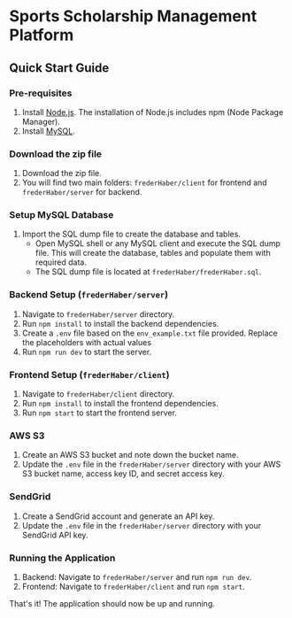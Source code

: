 
# Sports Scholarship Management Platform

## Quick Start Guide

### Pre-requisites
1. Install [Node.js](https://nodejs.org/en/download/). The installation of Node.js includes npm (Node Package Manager).
2. Install [MySQL](https://dev.mysql.com/downloads/installer/).

### Download the zip file
1. Download the zip file.
2. You will find two main folders: `frederHaber/client` for frontend and `frederHaber/server` for backend.

### Setup MySQL Database
1. Import the SQL dump file to create the database and tables.
    - Open MySQL shell or any MySQL client and execute the SQL dump file. This will create the database, tables and populate them with required data.
    - The SQL dump file is located at `frederHaber/frederHaber.sql`.

### Backend Setup (`frederHaber/server`)
1. Navigate to `frederHaber/server` directory.
2. Run `npm install` to install the backend dependencies.
3. Create a `.env` file based on the `env_example.txt` file provided. Replace the placeholders with actual values
4. Run `npm run dev` to start the server.

### Frontend Setup (`frederHaber/client`)
1. Navigate to `frederHaber/client` directory.
2. Run `npm install` to install the frontend dependencies.
3. Run `npm start` to start the frontend server.

### AWS S3
1. Create an AWS S3 bucket and note down the bucket name.
2. Update the `.env` file in the `frederHaber/server` directory with your AWS S3 bucket name, access key ID, and secret access key.

### SendGrid
1. Create a SendGrid account and generate an API key.
2. Update the `.env` file in the `frederHaber/server` directory with your SendGrid API key.

### Running the Application
1. Backend: Navigate to `frederHaber/server` and run `npm run dev`.
2. Frontend: Navigate to `frederHaber/client` and run `npm start`.



That's it! The application should now be up and running.

